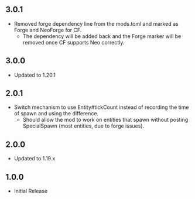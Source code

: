 ## 3.0.1
* Removed forge dependency line from the mods.toml and marked as Forge and NeoForge for CF.
  * The dependency will be added back and the Forge marker will be removed once CF supports Neo correctly.

## 3.0.0
* Updated to 1.20.1

## 2.0.1
* Switch mechanism to use Entity#tickCount instead of recording the time of spawn and using the difference.
  * Should allow the mod to work on entities that spawn without posting SpecialSpawn (most entities, due to forge issues).

## 2.0.0
* Updated to 1.19.x

## 1.0.0
* Initial Release